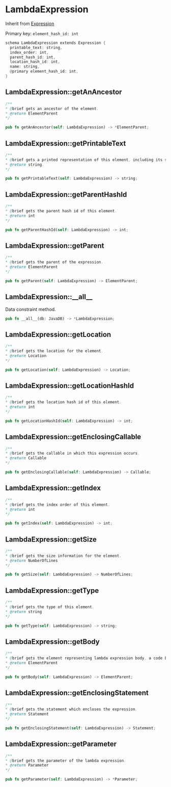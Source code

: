 # LambdaExpression

Inherit from [Expression](./Expression.md)

Primary key: `element_hash_id: int`

```rust
schema LambdaExpression extends Expression {
  printable_text: string,
  index_order: int,
  parent_hash_id: int,
  location_hash_id: int,
  name: string,
  @primary element_hash_id: int,
}
```
## LambdaExpression::getAnAncestor

```java
/**
* @brief gets an ancestor of the element.
* @return ElementParent 
*/
```
```rust
pub fn getAnAncestor(self: LambdaExpression) -> *ElementParent;
```
## LambdaExpression::getPrintableText

```java
/**
* @brief gets a printed representation of this element, including its structure where applicable.
* @return string.
*/
```
```rust
pub fn getPrintableText(self: LambdaExpression) -> string;
```
## LambdaExpression::getParentHashId

```java
/**
* @brief gets the parent hash id of this element.
* @return int
*/
```
```rust
pub fn getParentHashId(self: LambdaExpression) -> int;
```
## LambdaExpression::getParent

```java
/**
* @brief gets the parent of the expression.
* @return ElementParent 
*/
```
```rust
pub fn getParent(self: LambdaExpression) -> ElementParent;
```
## LambdaExpression::\_\_all\_\_

Data constraint method.

```rust
pub fn __all__(db: JavaDB) -> *LambdaExpression;
```
## LambdaExpression::getLocation

```java
/**
* @brief gets the location for the element.
* @return Location
*/
```
```rust
pub fn getLocation(self: LambdaExpression) -> Location;
```
## LambdaExpression::getLocationHashId

```java
/**
* @brief gets the location hash id of this element.
* @return int
*/
```
```rust
pub fn getLocationHashId(self: LambdaExpression) -> int;
```
## LambdaExpression::getEnclosingCallable

```java
/**
* @brief gets the callable in which this expression occurs.
* @return Callable 
*/
```
```rust
pub fn getEnclosingCallable(self: LambdaExpression) -> Callable;
```
## LambdaExpression::getIndex

```java
/**
* @brief gets the index order of this element.
* @return int
*/
```
```rust
pub fn getIndex(self: LambdaExpression) -> int;
```
## LambdaExpression::getSize

```java
/**
* @brief gets the size information for the element.
* @return NumberOfLines
*/
```
```rust
pub fn getSize(self: LambdaExpression) -> NumberOfLines;
```
## LambdaExpression::getType

```java
/**
* @brief gets the type of this element.
* @return string
*/
```
```rust
pub fn getType(self: LambdaExpression) -> string;
```
## LambdaExpression::getBody

```java
/**
* @brief gets the element representing lambda expression body, a code block or an expression.
* @return ElementParent 
*/
```
```rust
pub fn getBody(self: LambdaExpression) -> ElementParent;
```
## LambdaExpression::getEnclosingStatement

```java
/**
* @brief gets the statement which encloses the expression.
* @return Statement 
*/
```
```rust
pub fn getEnclosingStatement(self: LambdaExpression) -> Statement;
```
## LambdaExpression::getParameter

```java
/**
* @brief gets the parameter of the lambda expression.
* @return Parameter 
*/
```
```rust
pub fn getParameter(self: LambdaExpression) -> *Parameter;
```
